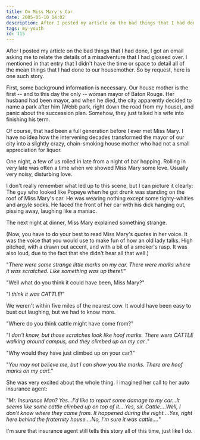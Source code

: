 ```yaml
---
title: On Miss Mary's Car
date: 2005-05-10 14:02
description: After I posted my article on the bad things that I had done, I got an email asking me to relate the details of a misadventure that I had glossed over.  I mentioned in that entry that I didn't have the time or space to detail all of the mean things that I had done to our housemother.  So by request, here is one such story.  First, some background information is necessary.  Our house mother is the first -- and to this day the only -- woman mayor of Baton Rouge.  Her husband had been mayor, and when he died, the city apparently decided to name a park after him (Webb park, right down the road from my house), and panic about the succession plan.  Somehow, they just talked his wife into finishing his term.
tags: my-youth
id: 115
---
```

After I posted my article on the bad things that I had done, I got an email asking me to relate the details of a misadventure that I had glossed over.  I mentioned in that entry that I didn't have the time or space to detail all of the mean things that I had done to our housemother.  So by request, here is one such story.

First, some background information is necessary.  Our house mother is the first -- and to this day the only -- woman mayor of Baton Rouge.  Her husband had been mayor, and when he died, the city apparently decided to name a park after him (Webb park, right down the road from my house), and panic about the succession plan.  Somehow, they just talked his wife into finishing his term.

Of course, that had been a full generation before I ever met Miss Mary.  I have no idea how the intervening decades transformed the mayor of our city into a slightly crazy, chain-smoking house mother who had not a small appreciation for liquor.

One night, a few of us rolled in late from a night of bar hopping.  Rolling in very late was often a time when we showed Miss Mary some love.  Usually very noisy, disturbing love.

I don't really remember what led up to this scene, but I can picture it clearly:  The guy who looked like Popeye when he got drunk was standing on the roof of Miss Mary's car.  He was wearing nothing except some tighty-whities and argyle socks.  He faced the front of her car with his dick hanging out, pissing away, laughing like a maniac.

The next night at dinner, Miss Mary explained something strange.

(Now, you have to do your best to read Miss Mary's quotes in her voice.  It was the voice that you would use to make fun of how an old lady talks.  High pitched, with a drawn out accent, and with a bit of a smoker's rasp.  It was also loud, due to the fact that she didn't hear all that well.)

"*There were some strange little marks on my car.  There were marks where it was scratched.  Like something was up there!!*"

"Well what do you think it could have been, Miss Mary?"

"*I think it was CATTLE!*"

We weren't within five miles of the nearest cow.  It would have been easy to bust out laughing, but we had to know more.

"Where do you think cattle might have come from?"

"*I don't know, but those scratches look like hoof marks.  There were CATTLE walking around campus, and they climbed up on my car.*."

"Why would they have just climbed up on your car?"

"*You may not believe me, but I can show you the marks.  There are hoof marks on my car!.*"

She was very excited about the whole thing.  I imagined her call to her auto insurance agent:

"*Mr. Insurance Man?  Yes...I'd like to report some damage to my car...It seems like some cattle climbed up on top of it....Yes, sir.  Cattle....Well, I don't know where they came from.  It happened during the night....Yes, right here behind the fraternity house....No, I'm sure it was cattle....*"

I'm sure that insurance agent still tells this story all of this time, just like I do.

